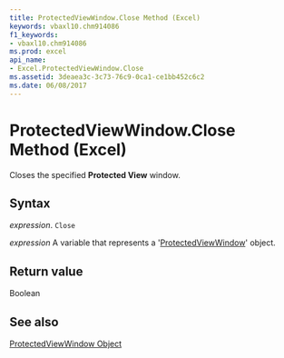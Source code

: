 ```yaml
---
title: ProtectedViewWindow.Close Method (Excel)
keywords: vbaxl10.chm914086
f1_keywords:
- vbaxl10.chm914086
ms.prod: excel
api_name:
- Excel.ProtectedViewWindow.Close
ms.assetid: 3deaea3c-3c73-76c9-0ca1-ce1bb452c6c2
ms.date: 06/08/2017
---
```



# ProtectedViewWindow.Close Method (Excel)

Closes the specified  **Protected View** window.


## Syntax

 _expression_. `Close`

 _expression_ A variable that represents a '[ProtectedViewWindow](Excel.ProtectedViewWindow.md)' object.


## Return value

Boolean


## See also


[ProtectedViewWindow Object](Excel.ProtectedViewWindow.md)

